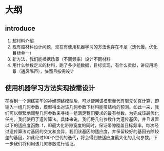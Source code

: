 # 大纲
## introduce
1. 超材料介绍
2. 现有超材料设计问题，现在有使用机器学习的方法也存在不足（迭代慢，优化目标单一）
3. 新方法，我们能根据场景（不同频率）设计不同材料
4. 用什么参数定义的材料，跑了多少组数据，目标实现，有什么贡献，讲应用场景（通风隔声），快而且按需设计

## 使用机器学习方法实现按需设计
在得到一个训练完毕的神经网络模型后，可以使用该模型替代有限元仿真计算，即输入一组几何参数，模型得出对该几何参数下材料能带结构的预测。如此一来，我们可以频繁地调整几何参数来寻找一组满足我们要求的最有参数，为完成该最优化任务，我们使用了遗传算法。具体来说，我们将几何参数作为遗传基因，并且设置以下的适应度函数: f，即最大化带隙宽度的同时，保证带隙覆盖目标频率。每次经过遗传算法对基因的交叉和变异，我们该基因的适应度，并保留较好的基因去除较差的基因，如此经过100个世代的迭代，将会得到使适应度最大化的几何参数。下一步我们将利用该几何参数进行验证。